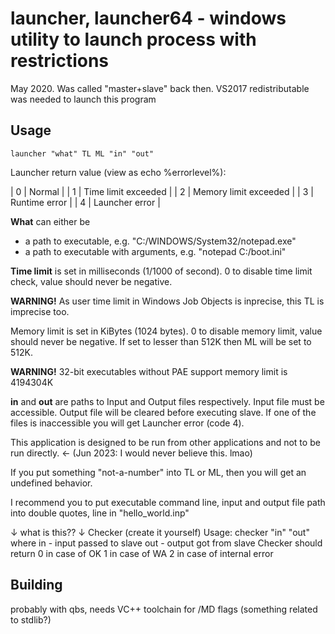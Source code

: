 # launcher, launcher64 - windows utility to launch process with restrictions

May 2020. Was called "master+slave" back then. VS2017 redistributable was needed to launch this program

## Usage

```
launcher "what" TL ML "in" "out"
```

Launcher return value (view as echo %errorlevel%):

| 0 | Normal                |
| 1 | Time limit exceeded   |
| 2 | Memory limit exceeded |
| 3 | Runtime error         |
| 4 | Launcher error        |

__What__ can either be
- a path to executable, e.g. "C:/WINDOWS/System32/notepad.exe"
- a path to executable with arguments, e.g. "notepad C:/boot.ini"

__Time limit__ is set in milliseconds (1/1000 of second). 0 to disable time limit check, value should never be negative.

**WARNING!** As user time limit in Windows Job Objects is inprecise, this TL is imprecise too.

Memory limit is set in KiBytes (1024 bytes). 0 to disable memory limit, value should never be negative. If set to lesser than 512K then ML will be set to 512K.

**WARNING!** 32-bit executables without PAE support memory limit is 4194304K

__in__ and __out__ are paths to Input and Output files respectively. Input file must be accessible. Output file will be cleared before executing slave. If one of the files is inaccessible you will get Launcher error (code 4).

This application is designed to be run from other applications and not to be run directly. ← (Jun 2023: I would never believe this. lmao)

If you put something "not-a-number" into TL or ML, then you will get an undefined behavior.

I recommend you to put executable command line, input and output file path into double quotes, line in "hello_world.inp"


↓ what is this?? ↓
Checker (create it yourself)
Usage: checker "in" "out"
where
  in - input passed to slave
  out - output got from slave
Checker should return
  0 in case of OK
  1 in case of WA
  2 in case of internal error


## Building

probably with qbs, needs VC++ toolchain for /MD flags (something related to stdlib?)
